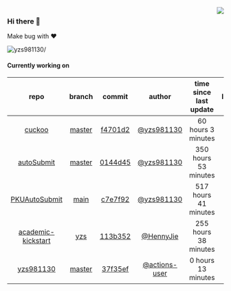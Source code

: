 <img align="right" src="https://github-readme-stats.vercel.app/api?username=yzs981130&show_icons=true&hide_title=true" />

### Hi there 👋


Make bug with ❤️

<p align="left"> <img src=https://komarev.com/ghpvc/?username=yzs981130 alt=yzs981130/> </p>


<!--
**yzs981130/yzs981130** is a ✨ _special_ ✨ repository because its `README.md` (this file) appears on your GitHub profile.

Here are some ideas to get you started:

- 🔭 I’m currently working on ...
- 🌱 I’m currently learning ...
- 👯 I’m looking to collaborate on ...
- 🤔 I’m looking for help with ...
- 💬 Ask me about ...
- 📫 How to reach me: ...
- 😄 Pronouns: ...
- ⚡ Fun fact: ...
-->

#### Currently working on


| repo | branch | commit | author | time since last update | language |
|:---:|:---:|:---:|:---:|:---:|:---:|
| [cuckoo](https://github.com/yzs981130/cuckoo) | [master](https://github.com/yzs981130/cuckoo/tree/master) |[f4701d2](https://github.com/yzs981130/cuckoo/commit/f4701d2480381340ac54c42ce7c7f3725bb1175a) | [@yzs981130](https://github.com/yzs981130) |60 hours 3 minutes | ![](https://img.shields.io/badge/language-Go-default.svg?style=flat-square)|
| [autoSubmit](https://github.com/yzs981130/autoSubmit) | [master](https://github.com/yzs981130/autoSubmit/tree/master) |[0144d45](https://github.com/yzs981130/autoSubmit/commit/0144d4597dc1eaaddeb8eb9b6bea7b4f749b1aed) | [@yzs981130](https://github.com/yzs981130) |350 hours 53 minutes | ![](https://img.shields.io/badge/language-Go-default.svg?style=flat-square)|
| [PKUAutoSubmit](https://github.com/yzs981130/PKUAutoSubmit) | [main](https://github.com/yzs981130/PKUAutoSubmit/tree/main) |[c7e7f92](https://github.com/yzs981130/PKUAutoSubmit/commit/c7e7f92aa8ec4bab7e77ed237f4d9c24da883aff) | [@yzs981130](https://github.com/yzs981130) |517 hours 41 minutes | ![](https://img.shields.io/badge/language-Python-default.svg?style=flat-square)|
| [academic-kickstart](https://github.com/HennyJie/academic-kickstart) | [yzs](https://github.com/HennyJie/academic-kickstart/tree/yzs) |[113b352](https://github.com/HennyJie/academic-kickstart/commit/113b35289fd28eb45dbc375eb19aa734da773137) | [@HennyJie](https://github.com/HennyJie) |255 hours 38 minutes | ![](https://img.shields.io/badge/language-Shell-default.svg?style=flat-square)|
| [yzs981130](https://github.com/yzs981130/yzs981130) | [master](https://github.com/yzs981130/yzs981130/tree/master) |[37f35ef](https://github.com/yzs981130/yzs981130/commit/37f35efdee3959da5d2c5dc3d2d2b27080f0c0d1) | [@actions-user](https://github.com/actions-user) |0 hours 13 minutes | ![](https://img.shields.io/badge/language-Go-default.svg?style=flat-square)|
